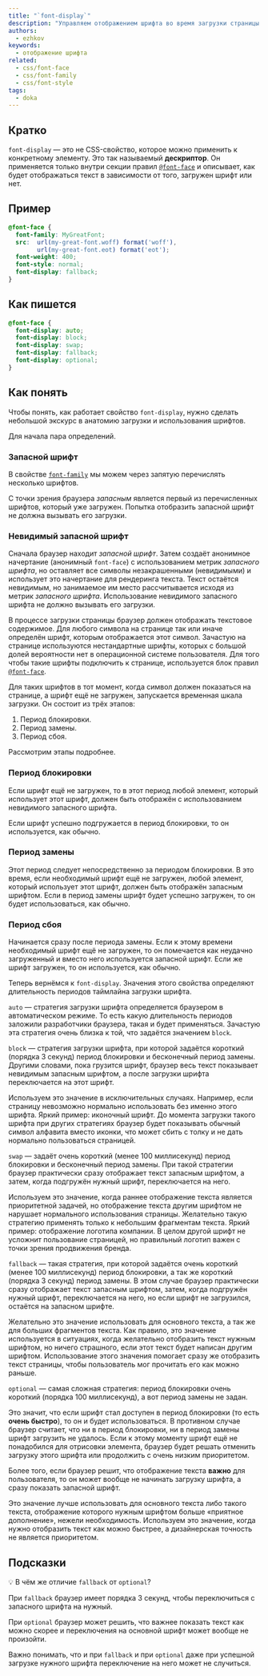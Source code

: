 ```yaml
---
title: "`font-display`"
description: "Управляем отображением шрифта во время загрузки страницы."
authors:
  - ezhkov
keywords:
  - отображение шрифта
related:
  - css/font-face
  - css/font-family
  - css/font-style
tags:
  - doka
---
```


## Кратко

`font-display` — это не CSS-свойство, которое можно применить к конкретному элементу. Это так называемый **дескриптор**. Он применяется только внутри секции правил [`@font-face`](/css/font-face/) и описывает, как будет отображаться текст в зависимости от того, загружен шрифт или нет.

## Пример

```css
@font-face {
  font-family: MyGreatFont;
  src:  url(my-great-font.woff) format('woff'),
        url(my-great-font.eot) format('eot');
  font-weight: 400;
  font-style: normal;
  font-display: fallback;
}
```

## Как пишется

```css
@font-face {
  font-display: auto;
  font-display: block;
  font-display: swap;
  font-display: fallback;
  font-display: optional;
}
```

## Как понять

Чтобы понять, как работает свойство `font-display`, нужно сделать небольшой экскурс в анатомию загрузки и использования шрифтов.

Для начала пара определений.

### Запасной шрифт

В свойстве [`font-family`](/css/font-family/) мы можем через запятую перечислять несколько шрифтов.

С точки зрения браузера _запасным_ является первый из перечисленных шрифтов, который уже загружен. Попытка отобразить запасной шрифт не должна вызывать его загрузки.

### Невидимый запасной шрифт

Сначала браузер находит _запасной шрифт_. Затем создаёт анонимное начертание (анонимный `font-face`) с использованием метрик _запасного шрифта_, но оставляет все символы незакрашенными (невидимыми) и использует это начертание для рендеринга текста. Текст остаётся невидимым, но занимаемое им место рассчитывается исходя из метрик _запасного шрифта_. Использование невидимого запасного шрифта не должно вызывать его загрузки.

В процессе загрузки страницы браузер должен отображать текстовое содержимое. Для любого символа на странице так или иначе определён шрифт, которым отображается этот символ. Зачастую на странице используются нестандартные шрифты, которых с большой долей вероятности нет в операционной системе пользователя. Для того чтобы такие шрифты подключить к странице, используется блок правил [`@font-face`](/css/font-face/).

Для таких шрифтов в тот момент, когда символ должен показаться на странице, а шрифт ещё не загружен, запускается временная шкала загрузки. Он состоит из трёх этапов:

1. Период блокировки.
1. Период замены.
1. Период сбоя.

Рассмотрим этапы подробнее.

### Период блокировки

Если шрифт ещё не загружен, то в этот период любой элемент, который использует этот шрифт, должен быть отображён с использованием невидимого запасного шрифта.

Если шрифт успешно подгружается в период блокировки, то он используется, как обычно.

### Период замены

Этот период следует непосредственно за периодом блокировки. В это время, если необходимый шрифт ещё не загружен, любой элемент, который использует этот шрифт, должен быть отображён запасным шрифтом. Если в период замены шрифт будет успешно загружен, то он будет использоваться, как обычно.

### Период сбоя

Начинается сразу после периода замены. Если к этому времени необходимый шрифт ещё не загружен, то он помечается как неудачно загруженный и вместо него используется запасной шрифт. Если же шрифт загружен, то он используется, как обычно.

Теперь вернёмся к `font-display`. Значения этого свойства определяют длительность периодов таймлайна загрузки шрифта.

`auto` — стратегия загрузки шрифта определяется браузером в автоматическом режиме. То есть какую длительность периодов заложили разработчики браузера, такая и будет применяться. Зачастую эта стратегия очень близка к той, что задаётся значением `block`.

`block` — стратегия загрузки шрифта, при которой задаётся короткий (порядка 3 секунд) период блокировки и бесконечный период замены. Другими словами, пока грузится шрифт, браузер весь текст показывает невидимым запасным шрифтом, а после загрузки шрифта переключается на этот шрифт.

Используем это значение в исключительных случаях. Например, если страницу невозможно нормально использовать без именно этого шрифта. Яркий пример: иконочный шрифт. До момента загрузки такого шрифта при других стратегиях браузер будет показывать обычный символ алфавита вместо иконки, что может сбить с толку и не дать нормально пользоваться страницей.

`swap` — задаёт очень короткий (менее 100 миллисекунд) период блокировки и бесконечный период замены. При такой стратегии браузер практически сразу отображает текст запасным шрифтом, а затем, когда подгружён нужный шрифт, переключается на него.

Используем это значение, когда раннее отображение текста является приоритетной задачей, но отображение текста другим шрифтом не нарушает нормального использования страницы. Желательно такую стратегию применять только к небольшим фрагментам текста. Яркий пример: отображение логотипа компании. В целом другой шрифт не усложнит пользование страницей, но правильный логотип важен с точки зрения продвижения бренда.

`fallback` — такая стратегия, при которой задаётся очень короткий (менее 100 миллисекунд) период блокировки, а так же короткий (порядка 3 секунд) период замены. В этом случае браузер практически сразу отображает текст запасным шрифтом, затем, когда подгружён нужный шрифт, переключается на него, но если шрифт не загрузился, остаётся на запасном шрифте.

Желательно это значение использовать для основного текста, а так же для больших фрагментов текста. Как правило, это значение используется в ситуациях, когда желательно отобразить текст нужным шрифтом, но ничего страшного, если этот текст будет написан другим шрифтом. Использование этого значения помогает сразу же отобразить текст страницы, чтобы пользователь мог прочитать его как можно раньше.

`optional` — самая сложная стратегия: период блокировки очень короткий (порядка 100 миллисекунд), а вот период замены не задан.

Это значит, что если шрифт стал доступен в период блокировки (то есть **очень быстро**), то он и будет использоваться. В противном случае браузер считает, что ни в период блокировки, ни в период замены шрифт загрузить не удалось. Если к этому моменту шрифт ещё не понадобился для отрисовки элемента, браузер будет решать отменить загрузку этого шрифта или продолжить с очень низким приоритетом.

Более того, если браузер решит, что отображение текста **важно** для пользователя, то он может вообще не начинать загрузку шрифта, а сразу показать запасной шрифт.

Это значение лучше использовать для основного текста либо такого текста, отображение которого нужным шрифтом больше «приятное дополнение», нежели необходимость. Используем это значение, когда нужно отобразить текст как можно быстрее, а дизайнерская точность не является приоритетом.

## Подсказки

💡 В чём же отличие `fallback` от `optional`?

При `fallback` браузер имеет порядка 3 секунд, чтобы переключиться с запасного шрифта на нужный.

При `optional` браузер может решить, что важнее показать текст как можно скорее и переключения на основной шрифт может вообще не произойти.

Важно понимать, что и при `fallback` и при `optional` даже при успешной загрузке нужного шрифта переключение на него может не случиться.
